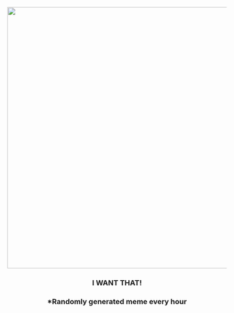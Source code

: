 <p align="center">
        <img src="https://i.imgur.com/lZaywcB.gif" width="600" height="600">
        </p>
        <h3 align="center">I WANT THAT!</h3>
        <h3 align="center">*Randomly generated meme every hour</h3>
    